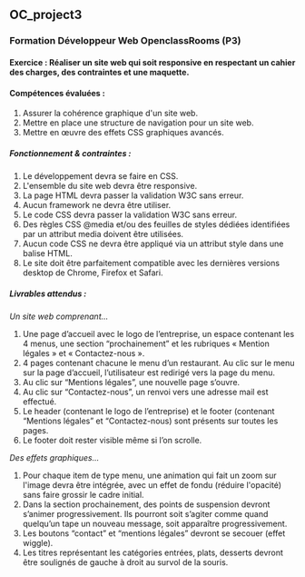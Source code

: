 ## OC_project3
### Formation Développeur Web OpenclassRooms (P3)

#### __Exercice :__ Réaliser un site web qui soit responsive en respectant un cahier des charges, des contraintes et une maquette.

#### __Compétences évaluées :__
 1. Assurer la cohérence graphique d'un site web.
 2. Mettre en place une structure de navigation pour un site web.
 3. Mettre en œuvre des effets CSS graphiques avancés.

##### __Fonctionnement & contraintes :__ 
1. Le développement devra se faire en CSS. 
2. L'ensemble du site web devra être responsive. 
3. La page HTML devra passer la validation W3C sans erreur.
4. Aucun framework ne devra être utiliser. 
5. Le code CSS devra passer la validation W3C sans erreur. 
6. Des règles CSS @media et/ou des feuilles de styles dédiées identifiées par un attribut media doivent être utilisées.
7. Aucun code CSS ne devra être appliqué via un attribut style dans une balise HTML.
8. Le site doit être parfaitement compatible avec les dernières versions desktop de Chrome, Firefox et Safari.

##### __Livrables attendus :__ 
*Un site web comprenant...*
1. Une page d’accueil avec le logo de l’entreprise, un espace contenant les 4 menus, une section “prochainement” et les rubriques « Mention légales » et « Contactez-nous ».
2. 4 pages contenant chacune le menu d’un restaurant. Au clic sur le menu sur la page d’accueil, l’utilisateur est redirigé vers la page du menu.
3. Au clic sur “Mentions légales”, une nouvelle page s’ouvre.
4. Au clic sur “Contactez-nous”, un renvoi vers une adresse mail est effectué.
5. Le header (contenant le logo de l’entreprise) et le footer (contenant “Mentions légales” et “Contactez-nous) sont présents sur toutes les pages.
6. Le footer doit rester visible même si l’on scrolle.  

*Des effets graphiques...*
1. Pour chaque item de type menu, une animation qui fait un zoom sur l'image devra être intégrée, avec un effet de fondu (réduire l'opacité) sans faire grossir le cadre initial.
2. Dans la section prochainement, des points de suspension devront s’animer progressivement. Ils pourront soit s’agiter comme quand quelqu’un tape un nouveau message, soit apparaître progressivement.
3. Les boutons “contact” et “mentions légales” devront se secouer (effet wiggle).
4. Les titres représentant les catégories entrées, plats, desserts devront être soulignés de gauche à droit au survol de la souris.
